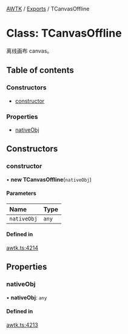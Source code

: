 [AWTK](../README.md) / [Exports](../modules.md) / TCanvasOffline

# Class: TCanvasOffline

离线画布 canvas。

## Table of contents

### Constructors

- [constructor](TCanvasOffline.md#constructor)

### Properties

- [nativeObj](TCanvasOffline.md#nativeobj)

## Constructors

### constructor

• **new TCanvasOffline**(`nativeObj`)

#### Parameters

| Name | Type |
| :------ | :------ |
| `nativeObj` | `any` |

#### Defined in

[awtk.ts:4214](https://github.com/zlgopen/awtk-binding/blob/527f1f8/tools/code_gen/js/output/awtk.ts#L4214)

## Properties

### nativeObj

• **nativeObj**: `any`

#### Defined in

[awtk.ts:4213](https://github.com/zlgopen/awtk-binding/blob/527f1f8/tools/code_gen/js/output/awtk.ts#L4213)
